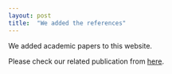 ```yaml
---
layout: post
title:  "We added the references"
---
```


We added academic papers to this website.

Please check our related publication from <a href="../../../references">here</a>.
